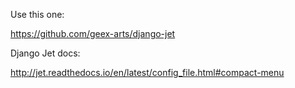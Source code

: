 Use this one:


https://github.com/geex-arts/django-jet

Django Jet docs: 


http://jet.readthedocs.io/en/latest/config_file.html#compact-menu
